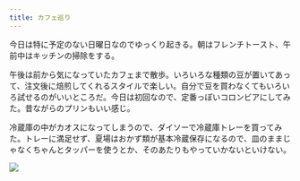```yaml
---
title: カフェ巡り
---
```


今日は特に予定のない日曜日なのでゆっくり起きる。朝はフレンチトースト、午前中はキッチンの掃除をする。

午後は前から気になっていたカフェまで散歩。いろいろな種類の豆が置いてあって、注文後に焙煎してくれるスタイルで楽しい。自分で豆を買わなくてもいろいろ試せるのがいいところだ。今日は初回なので、定番っぽいコロンビアにしてみた。昔ながらのプリンもいい感じ。

冷蔵庫の中がカオスになってしまうので、ダイソーで冷蔵庫トレーを買ってみた。トレーに満足せず、夏場はおかず類が基本冷蔵保存になるので、皿のままじゃなくちゃんとタッパーを使うとか、そのあたりもやっていかないといけない。

![](https://photos.old.apkas.net/medium/202505/20250525-X1VI0339.webp)
